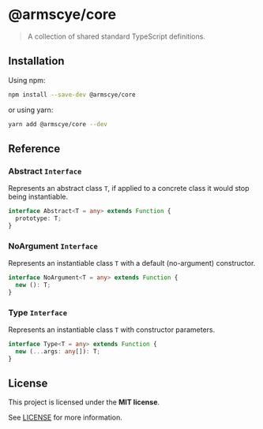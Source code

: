 # @armscye/core

> A collection of shared standard TypeScript definitions.

## Installation

Using npm:

```sh
npm install --save-dev @armscye/core
```

or using yarn:

```sh
yarn add @armscye/core --dev
```

## Reference

### Abstract `Interface`

Represents an abstract class `T`, if applied to a concrete class it would stop being instantiable.

```ts
interface Abstract<T = any> extends Function {
  prototype: T;
}
```

### NoArgument `Interface`

Represents an instantiable class `T` with a default (no-argument) constructor.

```ts
interface NoArgument<T = any> extends Function {
  new (): T;
}
```

### Type `Interface`

Represents an instantiable class `T` with constructor parameters.

```ts
interface Type<T = any> extends Function {
  new (...args: any[]): T;
}
```

## License

This project is licensed under the **MIT license**.

See [LICENSE](LICENSE) for more information.
